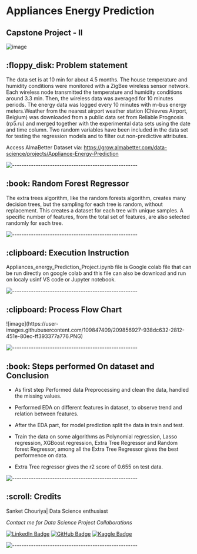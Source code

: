 <h1> Appliances Energy Prediction </h1>
<h2> Capstone Project - II </h2>

![image](https://user-images.githubusercontent.com/98526274/204726225-cdd17f12-10c5-485b-970d-16d71a3e56ee.png)

<h2> :floppy_disk: Problem statement </h2>
The data set is at 10 min for about 4.5 months. The house temperature and humidity conditions were monitored with a ZigBee wireless sensor network. Each wireless node transmitted the temperature and humidity conditions around 3.3 min. Then, the wireless data was averaged for 10 minutes periods. The energy data was logged every 10 minutes with m-bus energy meters.Weather from the nearest airport weather station (Chievres Airport, Belgium) was downloaded from a public data set from Reliable Prognosis (rp5.ru) and merged together with the experimental data sets using the date and time column. Two random variables have been included in the data set for testing the regression models and to filter out non-predictive attributes.

Access AlmaBetter Dataset via: https://grow.almabetter.com/data-science/projects/Appliance-Energy-Prediction

![-----------------------------------------------------](https://raw.githubusercontent.com/andreasbm/readme/master/assets/lines/rainbow.png)

<h2> :book: Random Forest Regressor </h2>
The extra trees algorithm, like the random forests algorithm, creates many decision trees, but the sampling for each tree is random, without replacement. This creates a dataset for each tree with unique samples. A specific number of features, from the total set of features, are also selected randomly for each tree.

![-----------------------------------------------------](https://raw.githubusercontent.com/andreasbm/readme/master/assets/lines/rainbow.png)

<h2> :clipboard: Execution Instruction</h2>
Appliances_energy_Prediction_Project.ipynb file is Google colab file that can be run directly on google colab and this file can also be download and run on localy usinf VS code or Jupyter notebook.

![-----------------------------------------------------](https://raw.githubusercontent.com/andreasbm/readme/master/assets/lines/rainbow.png)

<h2> :clipboard: Process Flow Chart</h2>
![image](https://user-images.githubusercontent.com/109847409/209856927-938dc632-2812-451e-80ec-ff393377a776.PNG)


![-----------------------------------------------------](https://raw.githubusercontent.com/andreasbm/readme/master/assets/lines/rainbow.png)

<h2> :book: Steps performed On dataset and Conclusion </h2>

* As first step Performed data Preprocessing and clean the data, handled the missing values.

* Performed EDA on different features in dataset, to observe trend and relation between features.

* After the EDA part, for model prediction split the data in train and test.

* Train the data on some algorithms as Polynomial regression, Lasso regression, XGBoost regression, Extra Tree Regressor and Random forest Regressor, among all the Extra Tree Regressor gives the best performence on data.

* Extra Tree regressor gives the r2 score of 0.655 on test data.

![-----------------------------------------------------](https://raw.githubusercontent.com/andreasbm/readme/master/assets/lines/rainbow.png)


<h2 id="credits"> :scroll: Credits</h2>

Sanket Chouriya| Data Science enthusiast

<p> <i> Contact me for Data Science Project Collaborations</i></p>

[![LinkedIn Badge](https://img.shields.io/badge/LinkedIn-0077B5?style=for-the-badge&logo=linkedin&logoColor=white)](https://www.linkedin.com/in/sanket-chouriya-038705111/)
[![GitHub Badge](https://img.shields.io/badge/GitHub-100000?style=for-the-badge&logo=github&logoColor=white)](https://github.com/Sanket7994)
[![Kaggle Badge](https://img.shields.io/badge/kaggle-0077B5?style=for-the-badge&logo=kaggle&logoColor=white)](https://www.kaggle.com/sanket7994/)

![-----------------------------------------------------](https://raw.githubusercontent.com/andreasbm/readme/master/assets/lines/rainbow.png)
